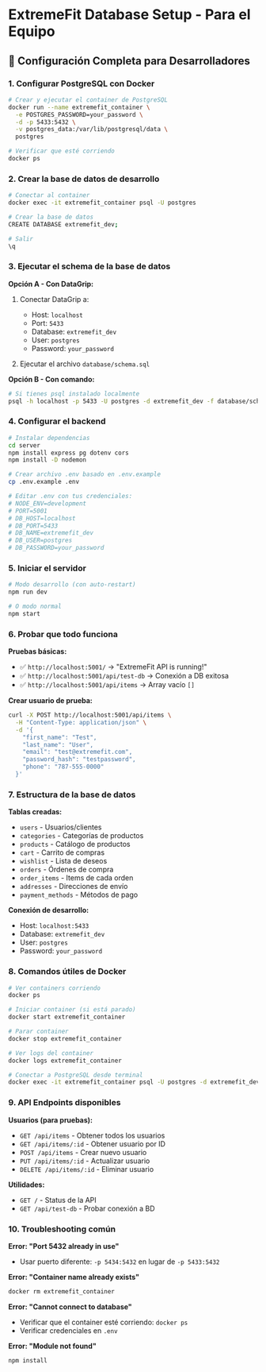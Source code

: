 # ExtremeFit Database Setup - Para el Equipo

## 🚀 Configuración Completa para Desarrolladores

### 1. **Configurar PostgreSQL con Docker**

```bash
# Crear y ejecutar el container de PostgreSQL
docker run --name extremefit_container \
  -e POSTGRES_PASSWORD=your_password \
  -d -p 5433:5432 \
  -v postgres_data:/var/lib/postgresql/data \
  postgres

# Verificar que esté corriendo
docker ps
```

### 2. **Crear la base de datos de desarrollo**

```bash
# Conectar al container
docker exec -it extremefit_container psql -U postgres

# Crear la base de datos
CREATE DATABASE extremefit_dev;

# Salir
\q
```

### 3. **Ejecutar el schema de la base de datos**

**Opción A - Con DataGrip:**
1. Conectar DataGrip a:
   - Host: `localhost`
   - Port: `5433`
   - Database: `extremefit_dev`
   - User: `postgres`
   - Password: `your_password`

2. Ejecutar el archivo `database/schema.sql`

**Opción B - Con comando:**
```bash
# Si tienes psql instalado localmente
psql -h localhost -p 5433 -U postgres -d extremefit_dev -f database/schema.sql
```

### 4. **Configurar el backend**

```bash
# Instalar dependencias
cd server
npm install express pg dotenv cors
npm install -D nodemon

# Crear archivo .env basado en .env.example
cp .env.example .env

# Editar .env con tus credenciales:
# NODE_ENV=development
# PORT=5001
# DB_HOST=localhost
# DB_PORT=5433
# DB_NAME=extremefit_dev
# DB_USER=postgres
# DB_PASSWORD=your_password
```

### 5. **Iniciar el servidor**

```bash
# Modo desarrollo (con auto-restart)
npm run dev

# O modo normal
npm start
```

### 6. **Probar que todo funciona**

**Pruebas básicas:**
- ✅ `http://localhost:5001/` → "ExtremeFit API is running!"
- ✅ `http://localhost:5001/api/test-db` → Conexión a DB exitosa
- ✅ `http://localhost:5001/api/items` → Array vacío `[]`

**Crear usuario de prueba:**
```bash
curl -X POST http://localhost:5001/api/items \
  -H "Content-Type: application/json" \
  -d '{
    "first_name": "Test",
    "last_name": "User",
    "email": "test@extremefit.com",
    "password_hash": "testpassword",
    "phone": "787-555-0000"
  }'
```

### 7. **Estructura de la base de datos**

**Tablas creadas:**
- `users` - Usuarios/clientes
- `categories` - Categorías de productos  
- `products` - Catálogo de productos
- `cart` - Carrito de compras
- `wishlist` - Lista de deseos
- `orders` - Órdenes de compra
- `order_items` - Items de cada orden
- `addresses` - Direcciones de envío
- `payment_methods` - Métodos de pago

**Conexión de desarrollo:**
- Host: `localhost:5433`
- Database: `extremefit_dev`  
- User: `postgres`
- Password: `your_password`

### 8. **Comandos útiles de Docker**

```bash
# Ver containers corriendo
docker ps

# Iniciar container (si está parado)
docker start extremefit_container

# Parar container
docker stop extremefit_container

# Ver logs del container
docker logs extremefit_container

# Conectar a PostgreSQL desde terminal
docker exec -it extremefit_container psql -U postgres -d extremefit_dev
```

### 9. **API Endpoints disponibles**

**Usuarios (para pruebas):**
- `GET /api/items` - Obtener todos los usuarios
- `GET /api/items/:id` - Obtener usuario por ID
- `POST /api/items` - Crear nuevo usuario
- `PUT /api/items/:id` - Actualizar usuario
- `DELETE /api/items/:id` - Eliminar usuario

**Utilidades:**
- `GET /` - Status de la API
- `GET /api/test-db` - Probar conexión a BD

### 10. **Troubleshooting común**

**Error: "Port 5432 already in use"**
- Usar puerto diferente: `-p 5434:5432` en lugar de `-p 5433:5432`

**Error: "Container name already exists"**
```bash
docker rm extremefit_container
```

**Error: "Cannot connect to database"**
- Verificar que el container esté corriendo: `docker ps`
- Verificar credenciales en `.env`

**Error: "Module not found"**
```bash
npm install
```
